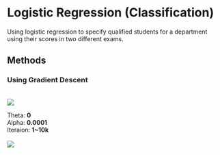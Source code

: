 <h1>Logistic Regression (Classification)</h1>
<p>Using logistic regression to specify qualified students for a department using their scores in two different exams.</p>
<h2>Methods</h2>
<h3>Using Gradient Descent</h3>
</br>
<img src="https://cdn-images-1.medium.com/max/1600/0*8yzvd7QZLn5T1XWg.jpg"/>
</br>
<p>
Theta: <b>0</b></br>
Alpha: <b>0.0001</b></br>
Iteraion: <b>1~10k</b></br>
</br>
<img src ="https://i.imgur.com/HwfT0Bk.png"/>
